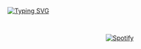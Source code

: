 [![Typing SVG](https://readme-typing-svg.demolab.com?font=Chango&pause=1000&color=2CF7DD&center=true&vCenter=true&width=435&lines=hi+%E3%83%BE(%EF%BC%BE-%EF%BC%BE)%E3%83%8E)](https://git.io/typing-svg)

&nbsp;<div align="center">
  [![Spotify](https://sptfy-rafaelsutiono.vercel.app/api/spotify?background_color=171515&border_color=ffffff)](https://open.spotify.com/user/21avwkvu5ymc66l243cvlgn2q)
</div>
